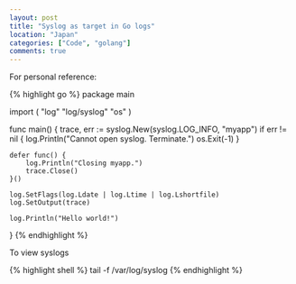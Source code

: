 ```yaml
---
layout: post
title: "Syslog as target in Go logs"
location: "Japan"
categories: ["Code", "golang"]
comments: true
---
```


For personal reference:

{% highlight go %}
package main

import (
    "log"
    "log/syslog"
    "os"
)

func main() {
    trace, err := syslog.New(syslog.LOG_INFO, "myapp")
    if err != nil {
	    log.Println("Cannot open syslog. Terminate.")
	    os.Exit(-1)
    }

    defer func() {
	    log.Println("Closing myapp.")
	    trace.Close()
    }()

    log.SetFlags(log.Ldate | log.Ltime | log.Lshortfile)
    log.SetOutput(trace)

    log.Println("Hello world!")
}
{% endhighlight %}

To view syslogs

{% highlight shell %}
tail -f /var/log/syslog
{% endhighlight %}
